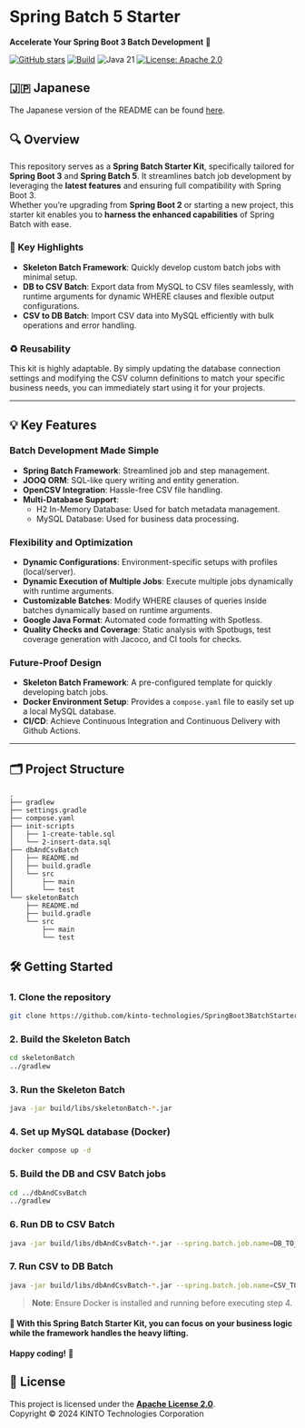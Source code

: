 # Spring Batch 5 Starter

**Accelerate Your Spring Boot 3 Batch Development** 🚀


[![GitHub stars](https://img.shields.io/github/stars/KTC-YoheiMiyashita/SpringBoot3BatchStarter?style=social)](https://github.com/KTC-YoheiMiyashita/SpringBoot3BatchStarter/stargazers)
[![Build](https://github.com/kinto-technologies/SpringBoot3BatchStarter/actions/workflows/build.yml/badge.svg)](https://github.com/kinto-technologies/SpringBoot3BatchStarter/actions/workflows/build.yml)
![Java 21](https://img.shields.io/badge/Java-21%2B-blue)
[![License: Apache 2.0](https://img.shields.io/badge/License-Apache%202.0-CC2233.svg)](https://opensource.org/licenses/Apache-2.0)

## 🇯🇵 Japanese

The Japanese version of the README can be found [here](README.ja.md).

## 🔍 Overview

This repository serves as a **Spring Batch Starter Kit**, specifically tailored for **Spring Boot 3** and **Spring Batch 5**. It streamlines batch job development by leveraging the **latest features** and ensuring full compatibility with Spring Boot 3.  
Whether you’re upgrading from **Spring Boot 2** or starting a new project, this starter kit enables you to **harness the enhanced capabilities** of Spring Batch with ease.

### 📝 Key Highlights
- **Skeleton Batch Framework**: Quickly develop custom batch jobs with minimal setup.
- **DB to CSV Batch**: Export data from MySQL to CSV files seamlessly, with runtime arguments for dynamic WHERE clauses and flexible output configurations.
- **CSV to DB Batch**: Import CSV data into MySQL efficiently with bulk operations and error handling.

### ♻️ Reusability

This kit is highly adaptable. By simply updating the database connection settings and modifying the CSV column definitions to match your specific business needs, you can immediately start using it for your projects.

---



## 💡 Key Features

### Batch Development Made Simple
- **Spring Batch Framework**: Streamlined job and step management.
- **JOOQ ORM**: SQL-like query writing and entity generation.
- **OpenCSV Integration**: Hassle-free CSV file handling.
- **Multi-Database Support**:
  - H2 In-Memory Database: Used for batch metadata management.
  - MySQL Database: Used for business data processing.

### Flexibility and Optimization
- **Dynamic Configurations**: Environment-specific setups with profiles (local/server).
- **Dynamic Execution of Multiple Jobs**: Execute multiple jobs dynamically with runtime arguments.
- **Customizable Batches**: Modify WHERE clauses of queries inside batches dynamically based on runtime arguments.
- **Google Java Format**: Automated code formatting with Spotless.
- **Quality Checks and Coverage**: Static analysis with Spotbugs, test coverage generation with Jacoco, and CI tools for checks.

### Future-Proof Design
- **Skeleton Batch Framework**: A pre-configured template for quickly developing batch jobs.
- **Docker Environment Setup**: Provides a `compose.yaml` file to easily set up a local MySQL database.
- **CI/CD**: Achieve Continuous Integration and Continuous Delivery with Github Actions.

---

## 🗂️ Project Structure
```text
.
├── gradlew
├── settings.gradle
├── compose.yaml
├── init-scripts
│   ├── 1-create-table.sql
│   └── 2-insert-data.sql
├── dbAndCsvBatch
│   ├── README.md
│   ├── build.gradle
│   └── src
│       ├── main
│       └── test
└── skeletonBatch
    ├── README.md
    ├── build.gradle
    └── src
        ├── main
        └── test
```

## 🛠️ Getting Started

### 1.	Clone the repository
```bash
git clone https://github.com/kinto-technologies/SpringBoot3BatchStarter.git
```

### 2. Build the Skeleton Batch
```bash
cd skeletonBatch
../gradlew
```

### 3. Run the Skeleton Batch
```bash
java -jar build/libs/skeletonBatch-*.jar
```

### 4. Set up MySQL database (Docker)
```bash
docker compose up -d
```

### 5. Build the DB and CSV Batch jobs
```bash
cd ../dbAndCsvBatch
../gradlew
```

### 6. Run DB to CSV Batch
```bash
java -jar build/libs/dbAndCsvBatch-*.jar --spring.batch.job.name=DB_TO_CSV --spring.profiles.active=local
```

### 7. Run CSV to DB Batch
```bash
java -jar build/libs/dbAndCsvBatch-*.jar --spring.batch.job.name=CSV_TO_DB --spring.profiles.active=local
```

> **Note**: Ensure Docker is installed and running before executing step 4.

#### 🎉 **With this Spring Batch Starter Kit, you can focus on your business logic while the framework handles the heavy lifting.**
**Happy coding!** 🚀

## 📄 License

This project is licensed under the **[Apache License 2.0](https://www.apache.org/licenses/LICENSE-2.0)**.  
Copyright © 2024 KINTO Technologies Corporation